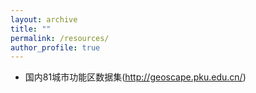 ```yaml
---
layout: archive
title: ""
permalink: /resources/
author_profile: true
---
```


* 国内81城市功能区数据集(http://geoscape.pku.edu.cn/)

